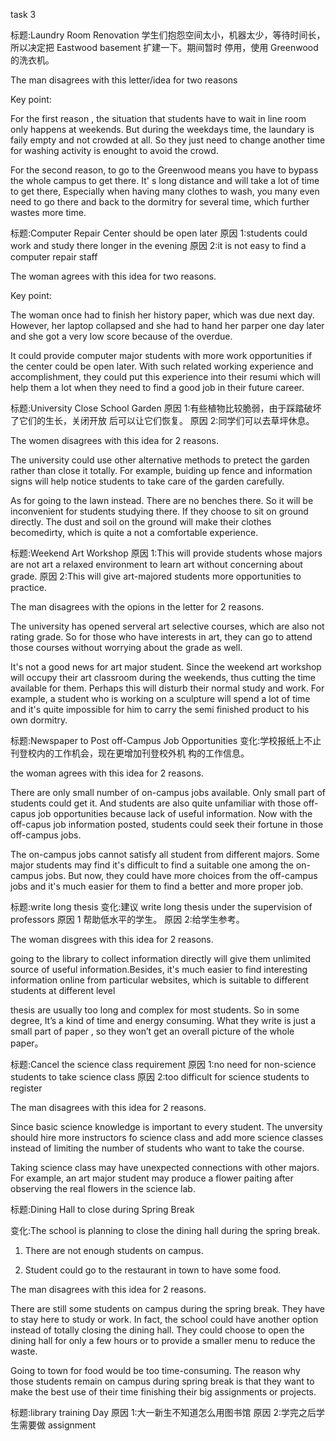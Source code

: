 task 3

标题:Laundry Room Renovation 学生们抱怨空间太小，机器太少，等待时间长，所以决定把 Eastwood basement 扩建一下。期间暂时 停用，使用 Greenwood 的洗衣机。

The man disagrees with this letter/idea for two reasons

Key point:

For the first reason , the situation that students have to wait in line  room only happens at weekends. But during the weekdays time, the laundary is faily empty and not crowded at all. So they just need to change another time for washing activity is enought to avoid the crowd.

For the second reason, to go to the Greenwood means you have to bypass the whole campus to get there. It' s long distance and will take a lot of time to get there, Especially when having many clothes to wash, you many even need to go there and back to the dormitry for several time, which further wastes more time.



标题:Computer Repair Center should be open later
原因 1:students could work and study there longer in the
evening
原因 2:it is not easy to find a computer repair staff

The woman agrees with this idea for two reasons.

Key point:

The woman once had to finish her history paper, which was due next day. However, her laptop collapsed and she had to hand her parper one day later and she got a very low score because of the overdue.

It could provide computer major students with more work opportunities if the center could be open later. With such related working experience and accomplishment, they could put this experience into their resumi which will help them a lot when they need to find a good job in their future career.



标题:University Close School Garden
原因 1:有些植物比较脆弱，由于踩踏破坏了它们的生长，关闭开放
后可以让它们恢复。
原因 2:同学们可以去草坪休息。

The women disagrees with this idea for 2 reasons.

The university could use other alternative methods to pretect the garden rather than close it totally. For example, buiding up fence and information signs will help notice students to take care of the garden carefully.

As for going to the lawn instead. There are no benches there. So it will be inconvenient for students studying there. If they choose to sit on ground directly. The dust and soil on the ground will make their clothes becomedirty, which is quite a not a comfortable experience.



标题:Weekend Art Workshop
原因 1:This will provide students whose majors are not art a
relaxed environment to learn art without concerning about
grade.
原因 2:This will give art-majored students more opportunities
to practice.

The man disagrees with the opions in the letter for 2 reasons.

The university has opened serveral art selective courses, which are also not rating grade. So for those who have interests in art, they can go to attend those courses without worrying about the grade as well.

It's not a good news for art major student. Since the weekend art workshop will occupy their art classroom during the weekends, thus cutting the time available for them. Perhaps this will disturb their normal study and work. For example,  a student who is working on a sculpture will spend a lot of time and it's quite impossible for him to carry the semi finished product to his own dormitry. 



标题:Newspaper to Post off-Campus Job Opportunities
变化:学校报纸上不止刊登校内的工作机会，现在更增加刊登校外机
构的工作信息。

the woman agrees with this idea for 2 reasons.

There are only small number of on-campus jobs available. Only small part of students could get it. And students are also quite unfamiliar with those off-capus job opportunities because lack of useful information. Now with the off-capus job information posted, students could seek their fortune in those off-campus jobs.

The on-campus jobs cannot satisfy all student from different majors. Some major students may find it's difficult to find a suitable one among the on-campus jobs. But now, they could have more choices from the off-campus jobs and it's much easier for them to find a better and more proper job. 



标题:write long thesis
变化:建议 write long thesis under the supervision of professors
原因 1 帮助低水平的学生。
原因 2:给学生参考。

The woman disgrees with this idea for 2 reasons.

going to the library to collect information directly will give them unlimited source of useful information.Besides, it's much easier to find interesting information online from particular websites, which is suitable to different students at different level

thesis are usually too long and complex for most students. So in some degree, It’s a kind of time and energy consuming. What they write is just a small part of paper , so they won’t get an overall picture of the whole paper。



标题:Cancel the science class requirement
原因 1:no need for non-science students to take science class
原因 2:too difficult for science students to register

The man disagrees with this idea  for 2 reasons.

Since basic science knowledge is important to every student. The unversity should hire more instructors fo science class  and add more science classes instead of limiting  the number of students who want to take the course.

Taking science class may have unexpected connections with other majors. For example, an art major student may produce a flower paiting after observing the real flowers in the science lab. 



标题:Dining Hall to close during Spring Break

变化:The school is planning to close the dining hall during the
spring break. 

1. There are not enough students on campus.

2. Student could go to the restaurant in town to have some
food.

The man disagrees with this idea for 2 reasons.

There are still some students on campus during the spring break. They have to stay here to study or work. In fact, the school could have another option instead of totally closing the dining hall. They could choose to open the dining hall for only a few hours or to provide a smaller menu to reduce the waste.

Going to town for food would be too time-consuming. The reason why those students remain on campus during spring break is that they want to make the best use of their time finishing their big assignments or projects.



标题:library training Day
原因 1:大一新生不知道怎么用图书馆
原因 2:学完之后学生需要做 assignment

